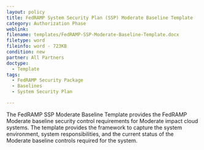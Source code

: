 ```yaml
---
layout: policy   
title: FedRAMP System Security Plan (SSP) Moderate Baseline Template
category: Authorization Phase
weblink:
filename: templates/FedRAMP-SSP-Moderate-Baseline-Template.docx
filetype: word
fileinfo: word - 723KB
condition: new
partner: All Partners
doctype:
  - Template
tags:
  - FedRAMP Security Package
  - Baselines
  - System Security Plan

---
```

The FedRAMP SSP Moderate Baseline Template provides the FedRAMP Moderate baseline security control requirements for Moderate impact cloud systems. The template provides the framework to capture the system environment, system responsibilities, and the current status of the Moderate baseline controls required for the system.